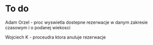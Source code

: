 # To do

Adam Orzel - proc wyswietla dostepne rezerwacje w danym zakresie czasowym i o podanej wiekosci

Wojciech K - proceudra ktora anuluje rezerwacje